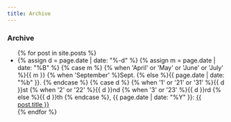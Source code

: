 ```yaml
---
title: Archive
---
```


### Archive

<ul>
    {% for post in site.posts %}
    <li>
    {% assign d = page.date | date: "%-d" %} 
    {% assign m = page.date | date: "%B" %} 
    {% case m %}
        {% when 'April' or 'May' or 'June' or 'July' %}{{ m }}
        {% when 'September' %}Sept.
        {% else %}{{ page.date | date: "%b" }}.
    {% endcase %}
    {% case d %}
        {% when '1' or '21' or '31' %}{{ d }}st
        {% when '2' or '22' %}{{ d }}nd
        {% when '3' or '23' %}{{ d }}rd
        {% else %}{{ d }}th
    {% endcase %}, 
    {{ page.date | date: "%Y" }}: <a href="{{ post.url }}">{{ post.title }}</a>
    </li>
    {% endfor %}
</ul>
